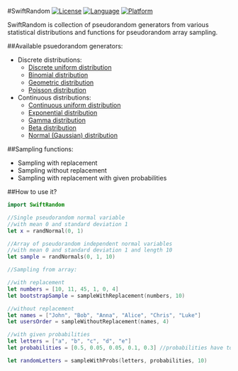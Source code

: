#SwiftRandom
[![License](https://img.shields.io/badge/license-MIT-blue.svg)](http://mit-license.org)
[![Language](https://img.shields.io/badge/language-swift-orange.svg)](https://developer.apple.com/swift)
[![Platform](https://img.shields.io/badge/platform-iOS%20%26%20OS%20X-lightgrey.svg
)](https://developer.apple.com/resources/)


SwiftRandom is collection of pseudorandom generators from various statistical distributions and functions for pseudorandom array sampling.

##Available psuedorandom generators:

* Discrete distributions:
	* [Discrete uniform distribution](https://en.wikipedia.org/wiki/Uniform_distribution_\(discrete\))
	* [Binomial distribution](https://en.wikipedia.org/wiki/Binomial_distribution)
	* [Geometric distribution](https://en.wikipedia.org/?title=Geometric_distribution)
	* [Poisson distribution](https://en.wikipedia.org/?title=Poisson_distribution)
* Continuous distributions:
	* [Continuous uniform distribution](https://en.wikipedia.org/wiki/Uniform_distribution_\(continuous\))
	* [Exponential distribution](https://en.wikipedia.org/?title=Exponential_distribution)
	* [Gamma distribution](https://en.wikipedia.org/wiki/Gamma_distribution)
	* [Beta distribution](https://en.wikipedia.org/wiki/Beta_distribution)
	* [Normal (Gaussian) distribution](https://en.wikipedia.org/wiki/Normal_distribution)

##Sampling functions:

* Sampling with replacement
* Sampling without replacement
* Sampling with replacement with given probabilities		 	

##How to use it?

```swift
import SwiftRandom

//Single pseudorandom normal variable
//with mean 0 and standard deviation 1
let x = randNormal(0, 1)

//Array of pseudorandom independent normal variables 
//with mean 0 and standard deviation 1 and length 10
let sample = randNormals(0, 1, 10)

//Sampling from array:

//with replacement
let numbers = [10, 11, 45, 1, 0, 4]
let bootstrapSample = sampleWithReplacement(numbers, 10)

//without replacement
let names = ["John", "Bob", "Anna", "Alice", "Chris", "Luke"]
let usersOrder = sampleWithoutReplacement(names, 4)

//with given probabilities
let letters = ["a", "b", "c", "d", "e"]
let probabilities = [0.5, 0.05, 0.05, 0.1, 0.3] //probabilities have to sum to 1

let randomLetters = sampleWithProbs(letters, probabilities, 10)
```
